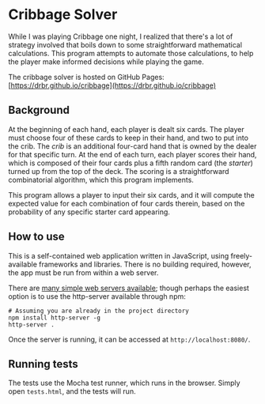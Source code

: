 # Cribbage Solver

While I was playing Cribbage one night, I realized that there's a lot of strategy involved that boils down to some straightforward mathematical calculations. This program attempts to automate those calculations, to help the player make informed decisions while playing the game.

The cribbage solver is hosted on GitHub Pages: [https://drbr.github.io/cribbage](https://drbr.github.io/cribbage)

## Background

At the beginning of each hand, each player is dealt six cards. The player must choose four of these cards to keep in their hand, and two to put into the crib. The *crib* is an additional four-card hand that is owned by the dealer for that specific turn. At the end of each turn, each player scores their hand, which is composed of their four cards plus a fifth random card (the *starter*) turned up from the top of the deck. The scoring is a straightforward combinatorial algorithm, which this program implements.

This program allows a player to input their six cards, and it will compute the expected value for each combination of four cards therein, based on the probability of any specific starter card appearing.

## How to use

This is a self-contained web application written in JavaScript, using freely-available frameworks and libraries. There is no building required, however, the app must be run from within a web server.

There are [many simple web servers available](https://github.com/mrdoob/three.js/wiki/How-to-run-things-locally); though perhaps the easiest option is to use the http-server available through npm:

    # Assuming you are already in the project directory
    npm install http-server -g
    http-server .
Once the server is running, it can be accessed at `http://localhost:8080/`.

## Running tests

The tests use the Mocha test runner, which runs in the browser. Simply open `tests.html`, and the tests will run.
